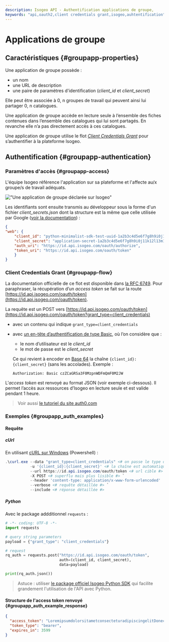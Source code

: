 ```yaml
---
description: Isogeo API - Authentification applications de groupe,
keywords: "api,oauth2,client credentials grant,isogeo,auhtentification"
---
```


# Applications de groupe

## Caractéristiques {#groupapp-properties}

Une application de groupe possède :

* un nom
* une URL de description
* une paire de paramètres d'identification (*client_id* et *client_secret*)

Elle peut être associée à 0, n groupes de travail qui peuvent ainsi lui partager 0, n catalogues.

Une application de groupe accède en lecture seule à l’ensemble des fiches contenues dans l’ensemble des catalogues qui lui sont partagés. En revanche elle n’a pas directement accès à ces catalogues.

Une application de groupe utilise le flot [_Client Credentials Grant_](https://tools.ietf.org/html/rfc6749#section-4.4) pour s’authentifier à la plateforme Isogeo.

## Authentification {#groupapp-authentication}

### Paramètres d'accès {#groupapp-access}

L'équipe Isogeo référence l'application sur sa plateforme et l'affecte au/x groupe/s de travail adéquats.

!["Une application de groupe déclarée sur Isogeo"](/assets/manage_app_group.png)

Les identifiants sont ensuite transmis au développeur sous la forme d'un fichier *client_secrets.json* dont la structure est la même que celle utilisée par Google ([voir la documentation](https://developers.google.com/api-client-library/python/guide/aaa_client_secrets)) :

```json
{
"web": {
    "client_id": "python-minimalist-sdk-test-uuid-1a2b3c4d5e6f7g8h9i0j11k12l",
    "client_secret": "application-secret-1a2b3c4d5e6f7g8h9i0j11k12l13m14n15o16p17Q18rS",
    "auth_uri": "https://id.api.isogeo.com/oauth/authorize",
    "token_uri": "https://id.api.isogeo.com/oauth/token"
    }
}
```

### Client Credentials Grant {#groupapp-flow}

La documentation officielle de ce flot est disponible dans [la RFC 6749](https://tools.ietf.org/html/rfc6749#section-4.4). Pour paraphraser, la récupération d’un _access token_ se fait sur la route [https://id.api.isogeo.com/oauth/token](https://id.api.isogeo.com/oauth/token).

La requête est un POST vers [https://id.api.isogeo.com/oauth/token](https://id.api.isogeo.com/oauth/token?grant_type=client_credentials)

* avec un contenu qui indique `grant_type=client_credentials`

* avec [un en-tête d’authentification de type Basic](https://tools.ietf.org/html/rfc2617#section-2), où l’on considère que :

  * le nom d’utilisateur est le *client_id*
  * le mot de passe est le *client_secret*

  Ce qui revient à encoder en [Base 64](https://en.wikipedia.org/wiki/Base64) la chaîne `{client_id}:{client_secret}` \(sans les accolades\). Exemple :

  `Authorization: Basic czZCaGRSa3F0MzpnWDFmQmF0M2JW`

L’_access token_ est renvoyé au format JSON \(voir exemple ci-dessous\). Il permet l’accès aux ressources d’Isogeo en lecture seule et est valide pendant 1 heure.

> Voir aussi [le tutoriel du site auth0.com](https://auth0.com/docs/api-auth/tutorials/client-credentials)

### Exemples {#groupapp_auth_examples}

#### Requête

##### cUrl

En utilisant [cURL sur Windows](https://curl.haxx.se/windows/) (Powershell) :

```powershell
.\curl.exe --data "grant_type=client_credentials" <# on passe le type d'authentification en paramètre d'URL #> `
           -u '{client_id}:{client_secret}' <# la chaîne est automatiquement encodée en Base64 par cURL #> `
           --url https://id.api.isogeo.com/oauth/token <# url cible #> `
           -X POST <# superflu mais plus lisible #> `
           --header 'content-type: application/x-www-form-urlencoded'  <# superflu mais plus lisible #> `
           --verbose <# requête détaillée #> `
           --include <# réponse détaillée #>
```

##### Python

Avec le package addditionnel `requests` :

```python
# -*- coding: UTF-8 -*-
import requests

# query string parameters
payload = {"grant_type": "client_credentials"}

# request
rq_auth = requests.post("https://id.api.isogeo.com/oauth/token",
                        auth=(client_id, client_secret),
                        data=payload)

print(rq_auth.json())
```

> Astuce : utiliser [le package officiel Isogeo Python SDK](https://pypi.org/project/isogeo-pysdk/) qui facilite grandement l'utilisation de l'API avec Python.

#### Structure de l'access token renvoyé {#groupapp_auth_example_response}

```json
{
  "access_token": "LoremipsumdolorsitametconsecteturadipiscingelitDonecmaurismaurisvariusacdictumvelviverrainvelitProinidvenenatisipsumutlaciniajustoFusceidexeratDuisutlectusinelitvehiculaconsequatvitaeacnullaDonecnibhnibhtristiqueatenimaliquamcursusultricesvelitQuisquepulvinarurnaveldictumefficiturvelitliberomollisduinecpulvinarliguladoloratquamSedtinciduntnequesitametvolutpat",
  "token_type": "bearer",
  "expires_in": 3599
}
```
